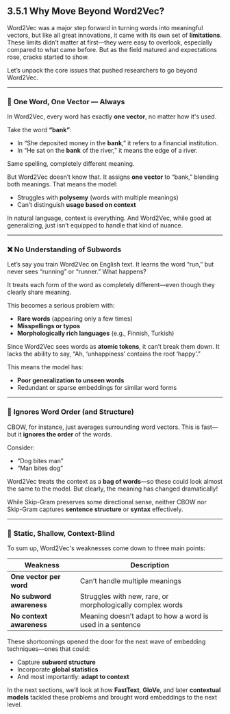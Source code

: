 
## **3.5.1 Why Move Beyond Word2Vec?**

Word2Vec was a major step forward in turning words into meaningful vectors, but like all great innovations, it came with its own set of **limitations**. These limits didn’t matter at first—they were easy to overlook, especially compared to what came before. But as the field matured and expectations rose, cracks started to show.

Let’s unpack the core issues that pushed researchers to go beyond Word2Vec.

---

### 🔁 **One Word, One Vector — Always**

In Word2Vec, every word has exactly **one vector**, no matter how it's used.

Take the word **“bank”**:

* In “She deposited money in the **bank**,” it refers to a financial institution.
* In “He sat on the **bank** of the river,” it means the edge of a river.

Same spelling, completely different meaning.

But Word2Vec doesn’t know that. It assigns **one vector** to “bank,” blending both meanings. That means the model:

* Struggles with **polysemy** (words with multiple meanings)
* Can’t distinguish **usage based on context**

In natural language, context is everything. And Word2Vec, while good at generalizing, just isn’t equipped to handle that kind of nuance.

---

### ❌ **No Understanding of Subwords**

Let’s say you train Word2Vec on English text. It learns the word “run,” but never sees “running” or “runner.”
What happens?

It treats each form of the word as completely different—even though they clearly share meaning.

This becomes a serious problem with:

* **Rare words** (appearing only a few times)
* **Misspellings or typos**
* **Morphologically rich languages** (e.g., Finnish, Turkish)

Since Word2Vec sees words as **atomic tokens**, it can’t break them down. It lacks the ability to say, “Ah, ‘unhappiness’ contains the root ‘happy’.”

This means the model has:

* **Poor generalization to unseen words**
* Redundant or sparse embeddings for similar word forms

---

### 🧠 **Ignores Word Order (and Structure)**

CBOW, for instance, just averages surrounding word vectors. This is fast—but it **ignores the order** of the words.

Consider:

* “Dog bites man”
* “Man bites dog”

Word2Vec treats the context as a **bag of words**—so these could look almost the same to the model. But clearly, the meaning has changed dramatically!

While Skip-Gram preserves some directional sense, neither CBOW nor Skip-Gram captures **sentence structure** or **syntax** effectively.

---

### 💬 **Static, Shallow, Context-Blind**

To sum up, Word2Vec's weaknesses come down to three main points:

| Weakness                 | Description                                                |
| ------------------------ | ---------------------------------------------------------- |
| **One vector per word**  | Can’t handle multiple meanings                             |
| **No subword awareness** | Struggles with new, rare, or morphologically complex words |
| **No context awareness** | Meaning doesn’t adapt to how a word is used in a sentence  |

These shortcomings opened the door for the next wave of embedding techniques—ones that could:

* Capture **subword structure**
* Incorporate **global statistics**
* And most importantly: **adapt to context**

In the next sections, we’ll look at how **FastText**, **GloVe**, and later **contextual models** tackled these problems and brought word embeddings to the next level.

